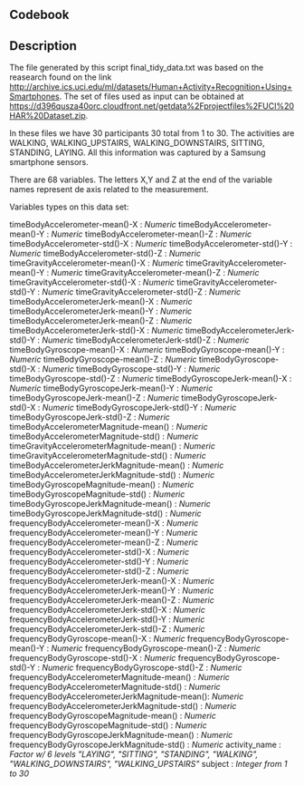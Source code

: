 ## Codebook


## Description

The file generated by this script final_tidy_data.txt was based on the reasearch found on the link http://archive.ics.uci.edu/ml/datasets/Human+Activity+Recognition+Using+Smartphones. The set of files used as input can be obtained at https://d396qusza40orc.cloudfront.net/getdata%2Fprojectfiles%2FUCI%20HAR%20Dataset.zip.

In these files we have 30 participants 30 total from 1 to 30. The activities are WALKING, WALKING_UPSTAIRS, WALKING_DOWNSTAIRS, SITTING, STANDING, LAYING. All this information was captured by a Samsung smartphone sensors.

There are 68 variables. The letters X,Y and Z at the end of the variable names represent de axis related to the measurement.


Variables types on this data set:

timeBodyAccelerometer-mean()-X 						: *Numeric*
timeBodyAccelerometer-mean()-Y 						: *Numeric*
timeBodyAccelerometer-mean()-Z 						: *Numeric*
timeBodyAccelerometer-std()-X 						: *Numeric*
timeBodyAccelerometer-std()-Y 						: *Numeric*
timeBodyAccelerometer-std()-Z 						: *Numeric*
timeGravityAccelerometer-mean()-X 				: *Numeric*
timeGravityAccelerometer-mean()-Y 				: *Numeric*
timeGravityAccelerometer-mean()-Z 				: *Numeric*
timeGravityAccelerometer-std()-X 					: *Numeric*
timeGravityAccelerometer-std()-Y 					: *Numeric*
timeGravityAccelerometer-std()-Z 					: *Numeric*
timeBodyAccelerometerJerk-mean()-X 				: *Numeric*
timeBodyAccelerometerJerk-mean()-Y 				: *Numeric*
timeBodyAccelerometerJerk-mean()-Z 				: *Numeric*
timeBodyAccelerometerJerk-std()-X 				: *Numeric*
timeBodyAccelerometerJerk-std()-Y 				: *Numeric*
timeBodyAccelerometerJerk-std()-Z 				: *Numeric*
timeBodyGyroscope-mean()-X 								: *Numeric*
timeBodyGyroscope-mean()-Y 								: *Numeric*
timeBodyGyroscope-mean()-Z 								: *Numeric*
timeBodyGyroscope-std()-X 								: *Numeric*
timeBodyGyroscope-std()-Y 								: *Numeric*
timeBodyGyroscope-std()-Z 								: *Numeric*
timeBodyGyroscopeJerk-mean()-X 						: *Numeric*
timeBodyGyroscopeJerk-mean()-Y 						: *Numeric*
timeBodyGyroscopeJerk-mean()-Z 						: *Numeric*
timeBodyGyroscopeJerk-std()-X 						: *Numeric*
timeBodyGyroscopeJerk-std()-Y 						: *Numeric*
timeBodyGyroscopeJerk-std()-Z 						: *Numeric*
timeBodyAccelerometerMagnitude-mean() 		: *Numeric*
timeBodyAccelerometerMagnitude-std() 			: *Numeric*
timeGravityAccelerometerMagnitude-mean() 	: *Numeric*
timeGravityAccelerometerMagnitude-std() 	: *Numeric*
timeBodyAccelerometerJerkMagnitude-mean() : *Numeric*
timeBodyAccelerometerJerkMagnitude-std() 	: *Numeric*
timeBodyGyroscopeMagnitude-mean() 				: *Numeric*
timeBodyGyroscopeMagnitude-std() 					: *Numeric*
timeBodyGyroscopeJerkMagnitude-mean() 		: *Numeric*
timeBodyGyroscopeJerkMagnitude-std() 			: *Numeric*
frequencyBodyAccelerometer-mean()-X 			: *Numeric*
frequencyBodyAccelerometer-mean()-Y 			: *Numeric*
frequencyBodyAccelerometer-mean()-Z 			: *Numeric*
frequencyBodyAccelerometer-std()-X 				: *Numeric*
frequencyBodyAccelerometer-std()-Y 				: *Numeric*
frequencyBodyAccelerometer-std()-Z 				: *Numeric*
frequencyBodyAccelerometerJerk-mean()-X 	: *Numeric*
frequencyBodyAccelerometerJerk-mean()-Y 	: *Numeric*
frequencyBodyAccelerometerJerk-mean()-Z 	: *Numeric*
frequencyBodyAccelerometerJerk-std()-X 		: *Numeric*
frequencyBodyAccelerometerJerk-std()-Y 		: *Numeric*
frequencyBodyAccelerometerJerk-std()-Z 		: *Numeric*
frequencyBodyGyroscope-mean()-X 					: *Numeric*
frequencyBodyGyroscope-mean()-Y 					: *Numeric*
frequencyBodyGyroscope-mean()-Z 					: *Numeric*
frequencyBodyGyroscope-std()-X 						: *Numeric*
frequencyBodyGyroscope-std()-Y 						: *Numeric*
frequencyBodyGyroscope-std()-Z 						: *Numeric*
frequencyBodyAccelerometerMagnitude-mean() : *Numeric*
frequencyBodyAccelerometerMagnitude-std() : *Numeric*
frequencyBodyAccelerometerJerkMagnitude-mean(): *Numeric*
frequencyBodyAccelerometerJerkMagnitude-std() : *Numeric*
frequencyBodyGyroscopeMagnitude-mean() 				: *Numeric*
frequencyBodyGyroscopeMagnitude-std() 				: *Numeric*
frequencyBodyGyroscopeJerkMagnitude-mean() 		: *Numeric*
frequencyBodyGyroscopeJerkMagnitude-std() 		: *Numeric*
activity_name : *Factor w/ 6 levels "LAYING", "SITTING", "STANDING", "WALKING", "WALKING_DOWNSTAIRS", "WALKING_UPSTAIRS"*
subject 			: *Integer from 1 to 30*

